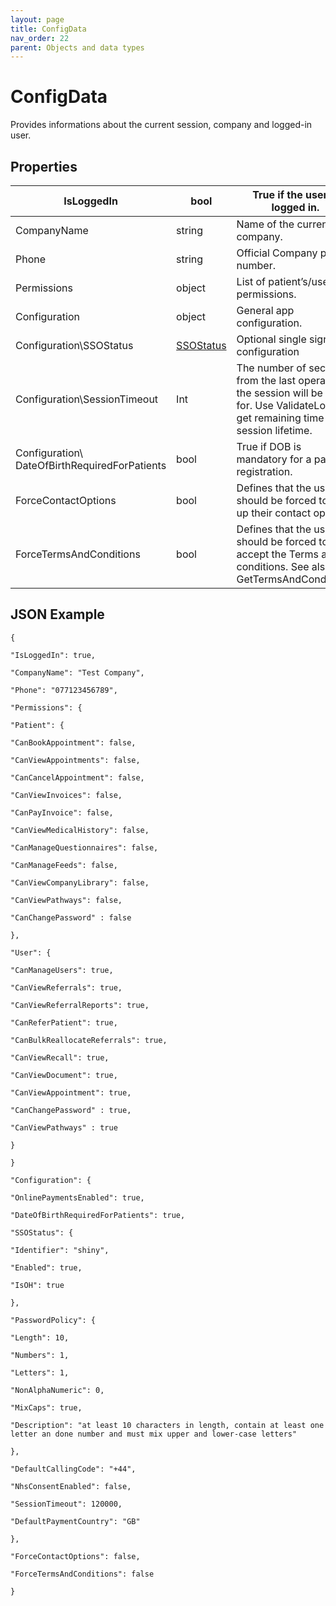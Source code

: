 ```yaml
---
layout: page
title: ConfigData
nav_order: 22
parent: Objects and data types
---
```


# ConfigDataProvides informations about the current session, company and logged-in user.## Properties| IsLoggedIn | bool | True if the user is logged in. || --- | --- | --- || CompanyName | string | Name of the current company. || Phone | string | Official Company phone number. || Permissions | object | List of patient’s/user’s permissions. || Configuration | object | General app configuration. || Configuration\\SSOStatus | [SSOStatus](#_SSOStatus) | Optional single sign on configuration || Configuration\\SessionTimeout | Int | The number of seconds from the last operation the session will be active for. Use ValidateLogin to get remaining time of the session lifetime. || Configuration\\ DateOfBirthRequiredForPatients | bool | True if DOB is mandatory for a patient registration. || ForceContactOptions | bool | Defines that the user should be forced to set up their contact options. || ForceTermsAndConditions | bool | Defines that the user should be forced to accept the Terms and conditions. See also GetTermsAndConditions. |## JSON Example```{"IsLoggedIn": true,"CompanyName": "Test Company","Phone": "077123456789","Permissions": {"Patient": {"CanBookAppointment": false,"CanViewAppointments": false,"CanCancelAppointment": false,"CanViewInvoices": false,"CanPayInvoice": false,"CanViewMedicalHistory": false,"CanManageQuestionnaires": false,"CanManageFeeds": false,"CanViewCompanyLibrary": false,"CanViewPathways": false,"CanChangePassword" : false},"User": {"CanManageUsers": true,"CanViewReferrals": true,"CanViewReferralReports": true,"CanReferPatient": true,"CanBulkReallocateReferrals": true,"CanViewRecall": true,"CanViewDocument": true,"CanViewAppointment": true,"CanChangePassword" : true,"CanViewPathways" : true}}"Configuration": {"OnlinePaymentsEnabled": true,"DateOfBirthRequiredForPatients": true,"SSOStatus": {"Identifier": "shiny","Enabled": true,"IsOH": true},"PasswordPolicy": {"Length": 10,"Numbers": 1,"Letters": 1,"NonAlphaNumeric": 0,"MixCaps": true,"Description": "at least 10 characters in length, contain at least one letter an done number and must mix upper and lower-case letters"},"DefaultCallingCode": "+44","NhsConsentEnabled": false,"SessionTimeout": 120000,"DefaultPaymentCountry": "GB"},"ForceContactOptions": false,"ForceTermsAndConditions": false}```